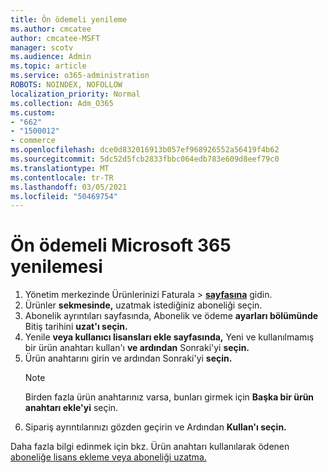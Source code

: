 ```yaml
---
title: Ön ödemeli yenileme
ms.author: cmcatee
author: cmcatee-MSFT
manager: scotv
ms.audience: Admin
ms.topic: article
ms.service: o365-administration
ROBOTS: NOINDEX, NOFOLLOW
localization_priority: Normal
ms.collection: Adm_O365
ms.custom:
- "662"
- "1500012"
- commerce
ms.openlocfilehash: dce0d832016913b057ef968926552a56419f4b62
ms.sourcegitcommit: 5dc52d5fcb2833fbbc064edb783e609d8eef79c0
ms.translationtype: MT
ms.contentlocale: tr-TR
ms.lasthandoff: 03/05/2021
ms.locfileid: "50469754"
---
```

# <a name="prepaid-microsoft-365-renewal"></a>Ön ödemeli Microsoft 365 yenilemesi

1. Yönetim merkezinde Ürünlerinizi Faturala  \> **[sayfasına](https://go.microsoft.com/fwlink/p/?linkid=842054)** gidin.
2. Ürünler **sekmesinde,** uzatmak istediğiniz aboneliği seçin.
3. Abonelik ayrıntıları sayfasında, Abonelik ve ödeme **ayarları bölümünde** Bitiş tarihini **uzat'ı seçin.**
4. Yenile **veya kullanıcı lisansları ekle sayfasında,** Yeni ve kullanılmamış bir ürün anahtarı kullan'ı **ve ardından** Sonraki'yi **seçin.**
5. Ürün anahtarını girin ve ardından Sonraki'yi **seçin.**
    > [!NOTE]
    > Birden fazla ürün anahtarınız varsa, bunları girmek için **Başka bir ürün anahtarı ekle'yi** seçin.
6. Sipariş ayrıntılarınızı gözden geçirin ve Ardından **Kullan'ı seçin.**

Daha fazla bilgi edinmek için bkz. Ürün anahtarı kullanılarak ödenen [aboneliğe lisans ekleme veya aboneliği uzatma.](https://docs.microsoft.com/microsoft-365/commerce/licenses/add-licenses-using-product-key)